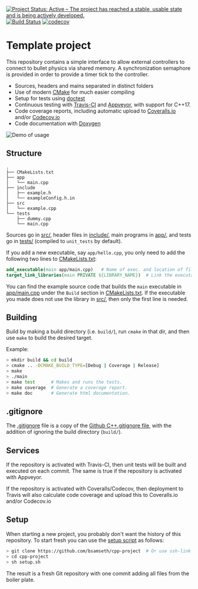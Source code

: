 [![Project Status: Active – The project has reached a stable, usable state and is being actively developed.](http://www.repostatus.org/badges/latest/active.svg)](http://www.repostatus.org/#active)
[![Build Status](https://travis-ci.org/xyyeh/cpp-gcov-doctest-travis_template.svg?branch=master)](https://travis-ci.org/xyyeh/cpp-gcov-doctest-travis_template)
[![codecov](https://codecov.io/gh/xyyeh/cpp-gcov-doctest-travis_template/branch/master/graph/badge.svg)](https://codecov.io/gh/xyyeh/cpp-gcov-doctest-travis_template)

# Template project

This repository contains a simple interface to allow external controllers to connect to bullet physics via shared memory. A synchronization semaphore is provided in order to provide a timer tick to the controller.

-   Sources, headers and mains separated in distinct folders
-   Use of modern [CMake](https://cmake.org/) for much easier compiling
-   Setup for tests using [doctest](https://github.com/onqtam/doctest)
-   Continuous testing with [Travis-CI](https://travis-ci.org/) and [Appveyor](https://www.appveyor.com), with support for C++17.
-   Code coverage reports, including automatic upload to [Coveralls.io](https://coveralls.io/) and/or [Codecov.io](https://codecov.io)
-   Code documentation with [Doxygen](http://www.stack.nl/~dimitri/doxygen/)

![Demo of usage](https://i.imgur.com/foymVfy.gif)

## Structure
``` text
.
├── CMakeLists.txt
├── app
│   └── main.cpp
├── include
│   ├── example.h
│   └── exampleConfig.h.in
├── src
│   └── example.cpp
└── tests
    ├── dummy.cpp
    └── main.cpp
```

Sources go in [src/](src/), header files in [include/](include/), main programs in [app/](app), and
tests go in [tests/](tests/) (compiled to `unit_tests` by default). 

If you add a new executable, say `app/hello.cpp`, you only need to add the following two lines to [CMakeLists.txt](CMakeLists.txt): 

``` cmake
add_executable(main app/main.cpp)   # Name of exec. and location of file.
target_link_libraries(main PRIVATE ${LIBRARY_NAME})  # Link the executable to lib built from src/*.cpp (if it uses it).
```

You can find the example source code that builds the `main` executable in [app/main.cpp](app/main.cpp) under the `Build` section in [CMakeLists.txt](CMakeLists.txt). 
If the executable you made does not use the library in [src/](src), then only the first line is needed.



## Building

Build by making a build directory (i.e. `build/`), run `cmake` in that dir, and then use `make` to build the desired target.

Example:

``` bash
> mkdir build && cd build
> cmake .. -DCMAKE_BUILD_TYPE=[Debug | Coverage | Release]
> make
> ./main
> make test      # Makes and runs the tests.
> make coverage  # Generate a coverage report.
> make doc       # Generate html documentation.
```

## .gitignore

The [.gitignore](.gitignore) file is a copy of the [Github C++.gitignore file](https://github.com/github/gitignore/blob/master/C%2B%2B.gitignore),
with the addition of ignoring the build directory (`build/`).

## Services

If the repository is activated with Travis-CI, then unit tests will be built and executed on each commit.
The same is true if the repository is activated with Appveyor.

If the repository is activated with Coveralls/Codecov, then deployment to Travis will also calculate code coverage and
upload this to Coveralls.io and/or Codecov.io

## Setup
When starting a new project, you probably don't want the history of this repository. To start fresh you can use
the [setup script](setup.sh) as follows:
``` bash
> git clone https://github.com/bsamseth/cpp-project  # Or use ssh-link if you like.
> cd cpp-project
> sh setup.sh
```
The result is a fresh Git repository with one commit adding all files from the boiler plate. 
